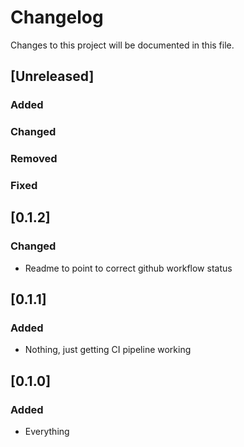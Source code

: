 # Changelog
Changes to this project will be documented in this file.

## [Unreleased]
### Added
### Changed
### Removed
### Fixed

## [0.1.2]
### Changed
- Readme to point to correct github workflow status

## [0.1.1]
### Added
- Nothing, just getting CI pipeline working

## [0.1.0]
### Added
- Everything
